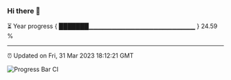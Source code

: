 ### Hi there 👋

⏳ Year progress { ███████▁▁▁▁▁▁▁▁▁▁▁▁▁▁▁▁▁▁▁▁▁▁▁ } 24.59 %

---

⏰ Updated on Fri, 31 Mar 2023 18:12:21 GMT

![Progress Bar CI](https://github.com/liununu/liununu/workflows/Progress%20Bar%20CI/badge.svg)
